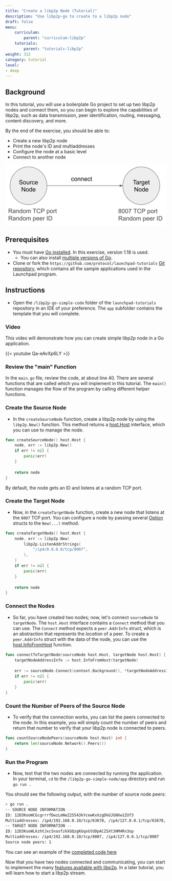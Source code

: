 ```yaml
---
title: "Create a libp2p Node (Tutorial)"
description: "Use libp2p-go to create to a libp2p node"
draft: false
menu:
    curriculum:
        parent: "curriculum-libp2p"
    tutorials:
        parent: "tutorials-libp2p"
weight: 312
category: tutorial
level:
- deep
---
```

## Background
In this tutorial, you will use a boilerplate Go project to set up two libp2p nodes and connect them, so you can begin to explore the capabilities of libp2p, such as data transmission, peer identification, routing, messaging, content discovery, and more.

By the end of the exercise, you should be able to:

* Create a new libp2p node
* Print the node's ID and multiaddresses
* Configure the node at a basic level
* Connect to another node

![Application diagram](diagram.png)

## Prerequisites

* You must have [Go installed](https://go.dev/doc/install). In this exercise, version 1.18 is used.
  * You can also install [multiple versions of Go](https://go.dev/doc/manage-install#installing-multiple).
* Clone or fork the `https://github.com/protocol/launchpad-tutorials` [Git repository](https://github.com/protocol/launchpad-tutorials), which contains all the sample applications used in the Launchpad program.

## Instructions

* Open the `/libp2p-go-simple-code` folder of the `launchpad-tutorials` repository in an IDE of your preference. The `app` subfolder contains the template that you will complete.

### Video
This video will demonstrate how you can create simple libp2p node in a Go application.

{{< youtube Qa-eAvXp6LY >}}

### Review the "main" Function

In the `main.go` file, review the code, at about line 40.
There are several functions that are called which you will implement in this tutorial.
The `main()` function manages the flow of the program by calling different helper functions.

### Create the Source Node

* In the `createSourceNode` function, create a libp2p node by using the `libp2p.New()` function.
This method returns a [host.Host](https://github.com/libp2p/go-libp2p/blob/master/core/host/host.go#L25) interface, which you can use to manage the node.

```go
func createSourceNode() host.Host {
	node, err := libp2p.New()
	if err != nil {
		panic(err)
	}

	return node
}
```

By default, the node gets an ID and listens at a random TCP port.

### Create the Target Node

* Now, in the `createTargetNode` function, create a new node that listens at the `8007` TCP port. You can configure a node by passing several [Option](https://github.com/libp2p/go-libp2p/blob/master/libp2p.go#L13) structs to the `New(...)` method.

```go
func createTargetNode() host.Host {
	node, err := libp2p.New(
		libp2p.ListenAddrStrings(
			"/ip4/0.0.0.0/tcp/8007",
		),
	)
	if err != nil {
		panic(err)
	}

	return node
}
```

### Connect the Nodes

* So far, you have created two nodes; now, let's connect `sourceNode` to `targetNode`.
The `host.Host` interface contains a `Connect` method that you can use.
The `Connect` method expects a `peer.AddrInfo` struct, which is an abstraction that represents the _location_ of a peer.
To create a `peer.AddrInfo` struct with the data of the node, you can use the [host.InfoFromHost](https://github.com/libp2p/go-libp2p/blob/master/core/host/helpers.go#L6) function.

```go
func connectToTargetNode(sourceNode host.Host, targetNode host.Host) {
	targetNodeAddressInfo := host.InfoFromHost(targetNode)

	err := sourceNode.Connect(context.Background(), *targetNodeAddressInfo)
	if err != nil {
		panic(err)
	}
}
```

### Count the Number of Peers of the Source Node

* To verify that the connection works, you can list the peers connected to the node. In this example, you will simply count the number of peers and return that number to verify that your libp2p node is connected to peers.

```go
func countSourceNodePeers(sourceNode host.Host) int {
	return len(sourceNode.Network().Peers())
}
```

### Run the Program

* Now, test that the two nodes are connected by running the application. In your terminal, `cd` to the `/libp2p-go-simple-node/app` directory and run `go run .`

You should see the following output, with the number of source node peers:

```bash
> go run .
-- SOURCE NODE INFORMATION --
ID: 12D3KooWCGcgrrrfDwzLmNeZ25543kYcewKxXzgDkGJGNXw1ZUf3
Multiaddresses: /ip4/192.168.0.10/tcp/63678, /ip4/127.0.0.1/tcp/63678, /ip6/::1/tcp/63681
-- TARGET NODE INFORMATION --
ID: 12D3KooWLkzhtJxcSnasfzkXGQzgKGqxGtUDpACZSXt3HM4Rn3op
Multiaddresses: /ip4/192.168.0.10/tcp/8007, /ip4/127.0.0.1/tcp/8007
Source node peers: 1
```

You can see an example of the [completed code here](https://github.com/protocol/launchpad-tutorials/blob/main/libp2p-go-simple-node/solution/main.go)

Now that you have two nodes connected and communicating, you can start to implement the many [features available with libp2p](https://libp2p.io/). In a later tutorial, you will learn how to start a libp2p stream.
